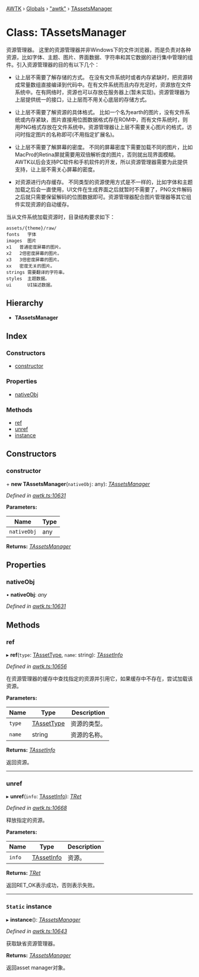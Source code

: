 [AWTK](../README.md) › [Globals](../globals.md) › ["awtk"](../modules/_awtk_.md) › [TAssetsManager](_awtk_.tassetsmanager.md)

# Class: TAssetsManager

资源管理器。
这里的资源管理器并非Windows下的文件浏览器，而是负责对各种资源，比如字体、主题、图片、界面数据、字符串和其它数据的进行集中管理的组件。引入资源管理器的目的有以下几个：

* 让上层不需要了解存储的方式。
在没有文件系统时或者内存紧缺时，把资源转成常量数组直接编译到代码中。在有文件系统而且内存充足时，资源放在文件系统中。在有网络时，资源也可以存放在服务器上(暂未实现)。资源管理器为上层提供统一的接口，让上层而不用关心底层的存储方式。

* 让上层不需要了解资源的具体格式。
比如一个名为earth的图片，没有文件系统或内存紧缺，图片直接用位图数据格式存在ROM中，而有文件系统时，则用PNG格式存放在文件系统中。资源管理器让上层不需要关心图片的格式，访问时指定图片的名称即可(不用指定扩展名)。

* 让上层不需要了解屏幕的密度。
不同的屏幕密度下需要加载不同的图片，比如MacPro的Retina屏就需要用双倍解析度的图片，否则就出现界面模糊。AWTK以后会支持PC软件和手机软件的开发，所以资源管理器需要为此提供支持，让上层不需关心屏幕的密度。

* 对资源进行内存缓存。
不同类型的资源使用方式是不一样的，比如字体和主题加载之后会一直使用，UI文件在生成界面之后就暂时不需要了，PNG文件解码之后就只需要保留解码的位图数据即可。资源管理器配合图片管理器等其它组件实现资源的自动缓存。

当从文件系统加载资源时，目录结构要求如下：

```
assets/{theme}/raw/
fonts   字体
images  图片
x1   普通密度屏幕的图片。
x2   2倍密度屏幕的图片。
x3   3倍密度屏幕的图片。
xx   密度无关的图片。
strings 需要翻译的字符串。
styles  主题数据。
ui      UI描述数据。
```

## Hierarchy

* **TAssetsManager**

## Index

### Constructors

* [constructor](_awtk_.tassetsmanager.md#constructor)

### Properties

* [nativeObj](_awtk_.tassetsmanager.md#nativeobj)

### Methods

* [ref](_awtk_.tassetsmanager.md#ref)
* [unref](_awtk_.tassetsmanager.md#unref)
* [instance](_awtk_.tassetsmanager.md#static-instance)

## Constructors

###  constructor

\+ **new TAssetsManager**(`nativeObj`: any): *[TAssetsManager](_awtk_.tassetsmanager.md)*

*Defined in [awtk.ts:10631](https://github.com/zlgopen/awtk-binding/blob/066f953/tools/code_gen/js/output/awtk.ts#L10631)*

**Parameters:**

Name | Type |
------ | ------ |
`nativeObj` | any |

**Returns:** *[TAssetsManager](_awtk_.tassetsmanager.md)*

## Properties

###  nativeObj

• **nativeObj**: *any*

*Defined in [awtk.ts:10631](https://github.com/zlgopen/awtk-binding/blob/066f953/tools/code_gen/js/output/awtk.ts#L10631)*

## Methods

###  ref

▸ **ref**(`type`: [TAssetType](../enums/_awtk_.tassettype.md), `name`: string): *[TAssetInfo](_awtk_.tassetinfo.md)*

*Defined in [awtk.ts:10656](https://github.com/zlgopen/awtk-binding/blob/066f953/tools/code_gen/js/output/awtk.ts#L10656)*

在资源管理器的缓存中查找指定的资源并引用它，如果缓存中不存在，尝试加载该资源。

**Parameters:**

Name | Type | Description |
------ | ------ | ------ |
`type` | [TAssetType](../enums/_awtk_.tassettype.md) | 资源的类型。 |
`name` | string | 资源的名称。  |

**Returns:** *[TAssetInfo](_awtk_.tassetinfo.md)*

返回资源。

___

###  unref

▸ **unref**(`info`: [TAssetInfo](_awtk_.tassetinfo.md)): *[TRet](../enums/_awtk_.tret.md)*

*Defined in [awtk.ts:10668](https://github.com/zlgopen/awtk-binding/blob/066f953/tools/code_gen/js/output/awtk.ts#L10668)*

释放指定的资源。

**Parameters:**

Name | Type | Description |
------ | ------ | ------ |
`info` | [TAssetInfo](_awtk_.tassetinfo.md) | 资源。  |

**Returns:** *[TRet](../enums/_awtk_.tret.md)*

返回RET_OK表示成功，否则表示失败。

___

### `Static` instance

▸ **instance**(): *[TAssetsManager](_awtk_.tassetsmanager.md)*

*Defined in [awtk.ts:10643](https://github.com/zlgopen/awtk-binding/blob/066f953/tools/code_gen/js/output/awtk.ts#L10643)*

获取缺省资源管理器。

**Returns:** *[TAssetsManager](_awtk_.tassetsmanager.md)*

返回asset manager对象。
